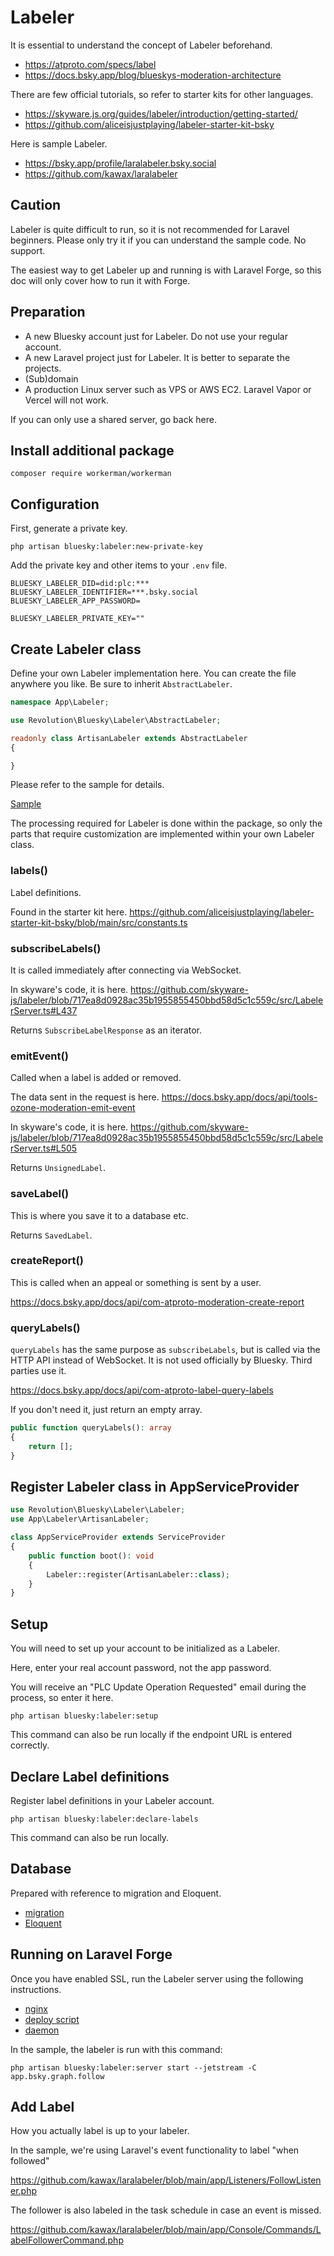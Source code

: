 Labeler
====

It is essential to understand the concept of Labeler beforehand.

- https://atproto.com/specs/label
- https://docs.bsky.app/blog/blueskys-moderation-architecture

There are few official tutorials, so refer to starter kits for other languages.

- https://skyware.js.org/guides/labeler/introduction/getting-started/
- https://github.com/aliceisjustplaying/labeler-starter-kit-bsky

Here is sample Labeler.

- https://bsky.app/profile/laralabeler.bsky.social
- https://github.com/kawax/laralabeler

## Caution

Labeler is quite difficult to run, so it is not recommended for Laravel beginners. Please only try it if you can understand the sample code. No support.

The easiest way to get Labeler up and running is with Laravel Forge, so this doc will only cover how to run it with Forge.

## Preparation
- A new Bluesky account just for Labeler. Do not use your regular account.
- A new Laravel project just for Labeler. It is better to separate the projects.
- (Sub)domain
- A production Linux server such as VPS or AWS EC2. Laravel Vapor or Vercel will not work.

If you can only use a shared server, go back here.

## Install additional package

```shell
composer require workerman/workerman
```

## Configuration

First, generate a private key.

```shell
php artisan bluesky:labeler:new-private-key
```

Add the private key and other items to your `.env` file.

```
BLUESKY_LABELER_DID=did:plc:***
BLUESKY_LABELER_IDENTIFIER=***.bsky.social
BLUESKY_LABELER_APP_PASSWORD=

BLUESKY_LABELER_PRIVATE_KEY=""
```

## Create Labeler class

Define your own Labeler implementation here. You can create the file anywhere you like. Be sure to inherit `AbstractLabeler`.

```php
namespace App\Labeler;

use Revolution\Bluesky\Labeler\AbstractLabeler;

readonly class ArtisanLabeler extends AbstractLabeler
{

}
```

Please refer to the sample for details.

[Sample](https://github.com/kawax/laralabeler/blob/main/app/Labeler/ArtisanLabeler.php)

The processing required for Labeler is done within the package, so only the parts that require customization are implemented within your own Labeler class.

### labels()

Label definitions.

Found in the starter kit here.
https://github.com/aliceisjustplaying/labeler-starter-kit-bsky/blob/main/src/constants.ts

### subscribeLabels()

It is called immediately after connecting via WebSocket.

In skyware's code, it is here.
https://github.com/skyware-js/labeler/blob/717ea8d0928ac35b1955855450bbd58d5c1c559c/src/LabelerServer.ts#L437

Returns `SubscribeLabelResponse` as an iterator.

### emitEvent()

Called when a label is added or removed.

The data sent in the request is here.
https://docs.bsky.app/docs/api/tools-ozone-moderation-emit-event

In skyware's code, it is here.
https://github.com/skyware-js/labeler/blob/717ea8d0928ac35b1955855450bbd58d5c1c559c/src/LabelerServer.ts#L505

Returns `UnsignedLabel`.

### saveLabel()

This is where you save it to a database etc.

Returns `SavedLabel`.

### createReport()

This is called when an appeal or something is sent by a user.

https://docs.bsky.app/docs/api/com-atproto-moderation-create-report

### queryLabels()

`queryLabels` has the same purpose as `subscribeLabels`, but is called via the HTTP API instead of WebSocket. It is not used officially by Bluesky. Third parties use it.

https://docs.bsky.app/docs/api/com-atproto-label-query-labels

If you don't need it, just return an empty array.

```php
public function queryLabels(): array
{
    return [];
}
```

## Register Labeler class in AppServiceProvider

```php
use Revolution\Bluesky\Labeler\Labeler;
use App\Labeler\ArtisanLabeler;

class AppServiceProvider extends ServiceProvider
{
    public function boot(): void
    {
        Labeler::register(ArtisanLabeler::class);
    }
}
```

## Setup

You will need to set up your account to be initialized as a Labeler.

Here, enter your real account password, not the app password.

You will receive an "PLC Update Operation Requested" email during the process, so enter it here.

```shell
php artisan bluesky:labeler:setup
```

This command can also be run locally if the endpoint URL is entered correctly.

## Declare Label definitions

Register label definitions in your Labeler account.

```shell
php artisan bluesky:labeler:declare-labels
```

This command can also be run locally.

## Database

Prepared with reference to migration and Eloquent.

- [migration](../workbench/database/migrations/2024_12_31_000000_create_labels_table.php)
- [Eloquent](../workbench/app/Models/Label.php)

## Running on Laravel Forge

Once you have enabled SSL, run the Labeler server using the following instructions.

- [nginx](../workbench/laravel-forge/labeler-nginx.conf)
- [deploy script](../workbench/laravel-forge/labeler-deploy-script.sh)
- [daemon](../workbench/laravel-forge/labeler-daemon.md)

In the sample, the labeler is run with this command:

```
php artisan bluesky:labeler:server start --jetstream -C app.bsky.graph.follow
```

## Add Label

How you actually label is up to your labeler.

In the sample, we're using Laravel's event functionality to label "when followed"

https://github.com/kawax/laralabeler/blob/main/app/Listeners/FollowListener.php

The follower is also labeled in the task schedule in case an event is missed.

https://github.com/kawax/laralabeler/blob/main/app/Console/Commands/LabelFollowerCommand.php

